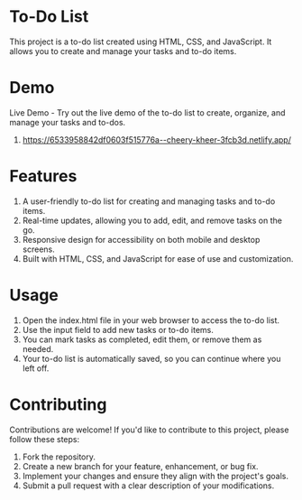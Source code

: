# To-Do List

This project is a to-do list created using HTML, CSS, and JavaScript. It allows you to create and manage your tasks and to-do items.

# Demo

Live Demo - Try out the live demo of the to-do list to create, organize, and manage your tasks and to-dos.
1) https://6533958842df0603f515776a--cheery-kheer-3fcb3d.netlify.app/

# Features

1) A user-friendly to-do list for creating and managing tasks and to-do items.
2) Real-time updates, allowing you to add, edit, and remove tasks on the go.
3) Responsive design for accessibility on both mobile and desktop screens.
4) Built with HTML, CSS, and JavaScript for ease of use and customization.

# Usage

1) Open the index.html file in your web browser to access the to-do list.
2) Use the input field to add new tasks or to-do items.
3) You can mark tasks as completed, edit them, or remove them as needed.
4) Your to-do list is automatically saved, so you can continue where you left off.

# Contributing
Contributions are welcome! If you'd like to contribute to this project, please follow these steps:

1) Fork the repository.
2) Create a new branch for your feature, enhancement, or bug fix.
3) Implement your changes and ensure they align with the project's goals.
4) Submit a pull request with a clear description of your modifications.

